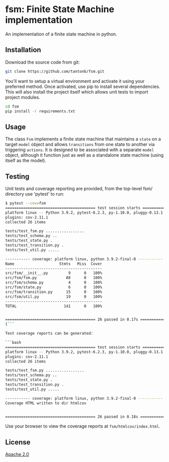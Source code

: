 # fsm: Finite State Machine implementation

An implementation of a finite state machine in python.

## Installation

Download the source code from git:

```bash
git clone https://github.com/tantonb/fsm.git
```

You'll want to setup a virtual environment and activate it using your preferred method.  Once activated, use pip to install several dependencies.  This will also install the project itself which allows unit tests to import project modules.

```bash
cd fsm
pip install -r requirements.txt
```

## Usage

The class `Fsm` implements a finite state machine that maintains a `state` on a target `model` object and allows `transitions` from one state to another via triggering `actions`.  It is designed to be associated with a separate `model` object, although it function just as well as a standalone state machine (using itself as the model).

## Testing

Unit tests and coverage reporting are provided, from the top-level fsm/ directory use 'pytest' to run:

```bash
$ pytest --cov=fsm
======================================== test session starts ========================================
platform linux -- Python 3.9.2, pytest-6.2.3, py-1.10.0, pluggy-0.13.1
plugins: cov-2.11.1
collected 26 items                                                                                  

tests/test_fsm.py .................                                                           [ 65%]
tests/test_schema.py ..                                                                       [ 73%]
tests/test_state.py .                                                                         [ 76%]
tests/test_transition.py .                                                                    [ 80%]
tests/test_util.py .....                                                                      [100%]

----------- coverage: platform linux, python 3.9.2-final-0 -----------
Name                    Stmts   Miss  Cover
-------------------------------------------
src/fsm/__init__.py         9      0   100%
src/fsm/fsm.py             88      0   100%
src/fsm/schema.py           4      0   100%
src/fsm/state.py            6      0   100%
src/fsm/transition.py      15      0   100%
src/fsm/util.py            19      0   100%
-------------------------------------------
TOTAL                     141      0   100%


======================================== 26 passed in 0.17s =========================================
(```

Test coverage reports can be generated:

```bash
======================================== test session starts ========================================
platform linux -- Python 3.9.2, pytest-6.2.3, py-1.10.0, pluggy-0.13.1
plugins: cov-2.11.1
collected 26 items                                                                                  

tests/test_fsm.py .................                                                           [ 65%]
tests/test_schema.py ..                                                                       [ 73%]
tests/test_state.py .                                                                         [ 76%]
tests/test_transition.py .                                                                    [ 80%]
tests/test_util.py .....                                                                      [100%]

----------- coverage: platform linux, python 3.9.2-final-0 -----------
Coverage HTML written to dir htmlcov


======================================== 26 passed in 0.18s =========================================
```

Use your browser to view the coverage reports at `fsm/htmlcov/index.html`.

## License

[Apache 2.0](https://choosealicense.com/licenses/apache-2.0/)
